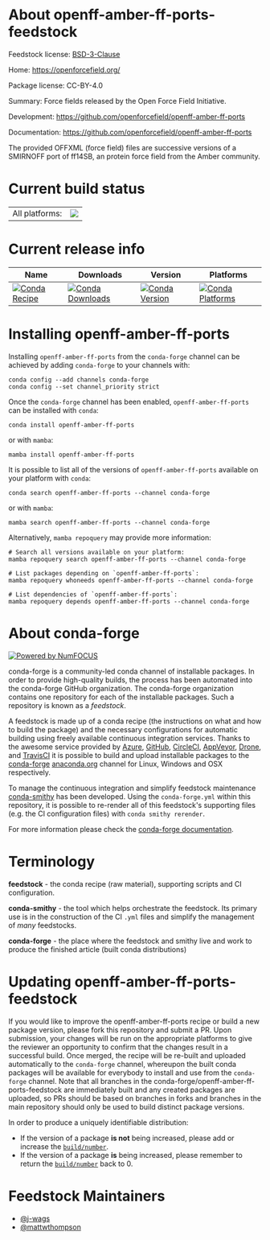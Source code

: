 About openff-amber-ff-ports-feedstock
=====================================

Feedstock license: [BSD-3-Clause](https://github.com/conda-forge/openff-amber-ff-ports-feedstock/blob/main/LICENSE.txt)

Home: https://openforcefield.org/

Package license: CC-BY-4.0

Summary: Force fields released by the Open Force Field Initiative.

Development: https://github.com/openforcefield/openff-amber-ff-ports

Documentation: https://github.com/openforcefield/openff-amber-ff-ports

The provided OFFXML (force field) files are successive versions
of a SMIRNOFF port of ff14SB, an protein force field from the
Amber community.


Current build status
====================


<table><tr><td>All platforms:</td>
    <td>
      <a href="https://dev.azure.com/conda-forge/feedstock-builds/_build/latest?definitionId=14167&branchName=main">
        <img src="https://dev.azure.com/conda-forge/feedstock-builds/_apis/build/status/openff-amber-ff-ports-feedstock?branchName=main">
      </a>
    </td>
  </tr>
</table>

Current release info
====================

| Name | Downloads | Version | Platforms |
| --- | --- | --- | --- |
| [![Conda Recipe](https://img.shields.io/badge/recipe-openff--amber--ff--ports-green.svg)](https://anaconda.org/conda-forge/openff-amber-ff-ports) | [![Conda Downloads](https://img.shields.io/conda/dn/conda-forge/openff-amber-ff-ports.svg)](https://anaconda.org/conda-forge/openff-amber-ff-ports) | [![Conda Version](https://img.shields.io/conda/vn/conda-forge/openff-amber-ff-ports.svg)](https://anaconda.org/conda-forge/openff-amber-ff-ports) | [![Conda Platforms](https://img.shields.io/conda/pn/conda-forge/openff-amber-ff-ports.svg)](https://anaconda.org/conda-forge/openff-amber-ff-ports) |

Installing openff-amber-ff-ports
================================

Installing `openff-amber-ff-ports` from the `conda-forge` channel can be achieved by adding `conda-forge` to your channels with:

```
conda config --add channels conda-forge
conda config --set channel_priority strict
```

Once the `conda-forge` channel has been enabled, `openff-amber-ff-ports` can be installed with `conda`:

```
conda install openff-amber-ff-ports
```

or with `mamba`:

```
mamba install openff-amber-ff-ports
```

It is possible to list all of the versions of `openff-amber-ff-ports` available on your platform with `conda`:

```
conda search openff-amber-ff-ports --channel conda-forge
```

or with `mamba`:

```
mamba search openff-amber-ff-ports --channel conda-forge
```

Alternatively, `mamba repoquery` may provide more information:

```
# Search all versions available on your platform:
mamba repoquery search openff-amber-ff-ports --channel conda-forge

# List packages depending on `openff-amber-ff-ports`:
mamba repoquery whoneeds openff-amber-ff-ports --channel conda-forge

# List dependencies of `openff-amber-ff-ports`:
mamba repoquery depends openff-amber-ff-ports --channel conda-forge
```


About conda-forge
=================

[![Powered by
NumFOCUS](https://img.shields.io/badge/powered%20by-NumFOCUS-orange.svg?style=flat&colorA=E1523D&colorB=007D8A)](https://numfocus.org)

conda-forge is a community-led conda channel of installable packages.
In order to provide high-quality builds, the process has been automated into the
conda-forge GitHub organization. The conda-forge organization contains one repository
for each of the installable packages. Such a repository is known as a *feedstock*.

A feedstock is made up of a conda recipe (the instructions on what and how to build
the package) and the necessary configurations for automatic building using freely
available continuous integration services. Thanks to the awesome service provided by
[Azure](https://azure.microsoft.com/en-us/services/devops/), [GitHub](https://github.com/),
[CircleCI](https://circleci.com/), [AppVeyor](https://www.appveyor.com/),
[Drone](https://cloud.drone.io/welcome), and [TravisCI](https://travis-ci.com/)
it is possible to build and upload installable packages to the
[conda-forge](https://anaconda.org/conda-forge) [anaconda.org](https://anaconda.org/)
channel for Linux, Windows and OSX respectively.

To manage the continuous integration and simplify feedstock maintenance
[conda-smithy](https://github.com/conda-forge/conda-smithy) has been developed.
Using the ``conda-forge.yml`` within this repository, it is possible to re-render all of
this feedstock's supporting files (e.g. the CI configuration files) with ``conda smithy rerender``.

For more information please check the [conda-forge documentation](https://conda-forge.org/docs/).

Terminology
===========

**feedstock** - the conda recipe (raw material), supporting scripts and CI configuration.

**conda-smithy** - the tool which helps orchestrate the feedstock.
                   Its primary use is in the construction of the CI ``.yml`` files
                   and simplify the management of *many* feedstocks.

**conda-forge** - the place where the feedstock and smithy live and work to
                  produce the finished article (built conda distributions)


Updating openff-amber-ff-ports-feedstock
========================================

If you would like to improve the openff-amber-ff-ports recipe or build a new
package version, please fork this repository and submit a PR. Upon submission,
your changes will be run on the appropriate platforms to give the reviewer an
opportunity to confirm that the changes result in a successful build. Once
merged, the recipe will be re-built and uploaded automatically to the
`conda-forge` channel, whereupon the built conda packages will be available for
everybody to install and use from the `conda-forge` channel.
Note that all branches in the conda-forge/openff-amber-ff-ports-feedstock are
immediately built and any created packages are uploaded, so PRs should be based
on branches in forks and branches in the main repository should only be used to
build distinct package versions.

In order to produce a uniquely identifiable distribution:
 * If the version of a package **is not** being increased, please add or increase
   the [``build/number``](https://docs.conda.io/projects/conda-build/en/latest/resources/define-metadata.html#build-number-and-string).
 * If the version of a package **is** being increased, please remember to return
   the [``build/number``](https://docs.conda.io/projects/conda-build/en/latest/resources/define-metadata.html#build-number-and-string)
   back to 0.

Feedstock Maintainers
=====================

* [@j-wags](https://github.com/j-wags/)
* [@mattwthompson](https://github.com/mattwthompson/)

